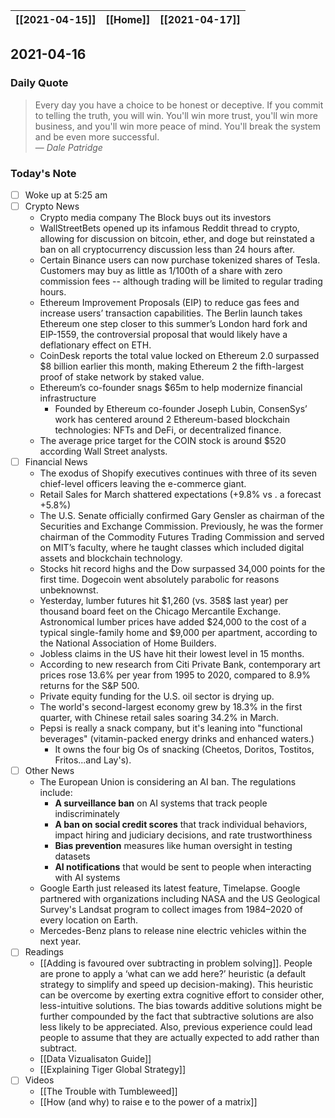| [[2021-04-15]] | [[Home]] | [[2021-04-17]] |
| :------------: | :------: | :------------: |

## 2021-04-16 

### Daily Quote
> Every day you have a choice to be honest or deceptive. If you commit to telling the truth, you will win. You'll win more trust, you'll win more business, and you'll win more peace of mind. You'll break the system and be even more successful.  
> &mdash; <cite>Dale Patridge</cite>

### Today's Note
- [ ] Woke up at 5:25 am
- [ ] Crypto News
	- Crypto media company The Block buys out its investors
	- WallStreetBets opened up its infamous Reddit thread to crypto, allowing for discussion on bitcoin, ether, and doge but reinstated a ban on all cryptocurrency discussion less than 24 hours after.
	- Certain Binance users can now purchase tokenized shares of Tesla. Customers may buy as little as 1/100th of a share with zero commission fees -- although trading will be limited to regular trading hours.
	- Ethereum Improvement Proposals (EIP) to reduce gas fees and increase users’ transaction capabilities. The Berlin launch takes Ethereum one step closer to this summer’s London hard fork and EIP-1559, the controversial proposal that would likely have a deflationary effect on ETH.
	- CoinDesk reports the total value locked on Ethereum 2.0 surpassed $8 billion earlier this month, making Ethereum 2 the fifth-largest proof of stake network by staked value. 
	- Ethereum’s co-founder snags $65m to help modernize financial infrastructure
		- Founded by Ethereum co-founder Joseph Lubin, ConsenSys’ work has centered around 2 Ethereum-based blockchain technologies: NFTs and DeFi, or decentralized finance.
	- The average price target for the COIN stock is around $520 according Wall Street analysts.
- [ ] Financial News
	- The exodus of Shopify executives continues with three of its seven chief-level officers leaving the e-commerce giant. 
	- Retail Sales for March shattered expectations (+9.8% vs . a forecast +5.8%)
	- The U.S. Senate officially confirmed Gary Gensler as chairman of the Securities and Exchange Commission. Previously, he was the former chairman of the Commodity Futures Trading Commission and served on MIT’s faculty, where he taught classes which included digital assets and blockchain technology. 
	- Stocks hit record highs and the Dow surpassed 34,000 points for the first time. Dogecoin went absolutely parabolic for reasons unbeknownst. 
	- Yesterday, lumber futures hit \$1,260 (vs. 358\$ last year) per thousand board feet on the Chicago Mercantile Exchange. Astronomical lumber prices have added $24,000 to the cost of a typical single-family home and $9,000 per apartment, according to the National Association of Home Builders.
	- Jobless claims in the US have hit their lowest level in 15 months.
	- According to new research from Citi Private Bank, contemporary art prices rose 13.6% per year from 1995 to 2020, compared to 8.9% returns for the S&P 500.
	- Private equity funding for the U.S. oil sector is drying up.
	- The world's second-largest economy grew by 18.3% in the first quarter, with Chinese retail sales soaring 34.2% in March. 
	- Pepsi is really a snack company, but it's leaning into "functional beverages" (vitamin-packed energy drinks and enhanced waters.)
		- It owns the four big Os of snacking (Cheetos, Doritos, Tostitos, Fritos...and Lay's).
- [ ] Other News 
	- The European Union is considering an AI ban. The regulations include:
		- **A surveillance ban** on AI systems that track people indiscriminately
		- **A ban on social credit scores** that track individual behaviors, impact hiring and judiciary decisions, and rate trustworthiness
		- **Bias prevention** measures like human oversight in testing datasets
		- **AI notifications** that would be sent to people when interacting with AI systems
	- Google Earth just released its latest feature, Timelapse. Google partnered with organizations including NASA and the US Geological Survey's Landsat program to collect images from 1984–2020 of every location on Earth.
	- Mercedes-Benz plans to release nine electric vehicles within the next year.
- [ ] Readings
	- [[Adding is favoured over subtracting in problem solving]]. People are prone to apply a ‘what can we add here?’ heuristic (a default strategy to simplify and speed up decision-making). This heuristic can be overcome by exerting extra cognitive effort to consider other, less-intuitive solutions. The bias towards additive solutions might be further compounded by the fact that subtractive solutions are also less likely to be appreciated. Also, previous experience could lead people to assume that they are actually expected to add rather than subtract. 
	- [[Data Vizualisaton Guide]]
	- [[Explaining Tiger Global Strategy]]
- [ ] Videos
	- [[The Trouble with Tumbleweed]]
	- [[How (and why) to raise e to the power of a matrix]]